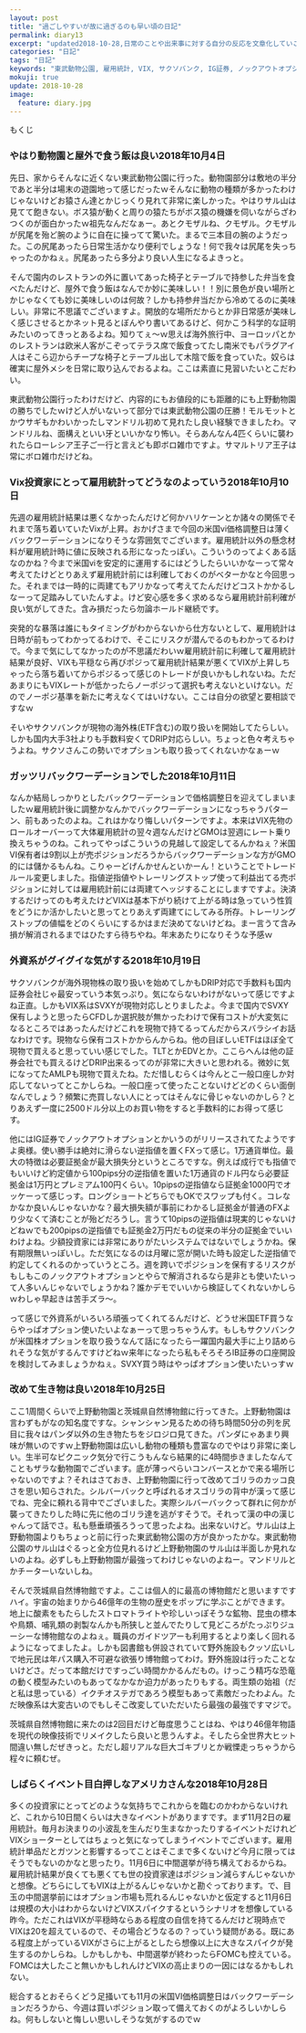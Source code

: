 ```yaml
---
layout: post
title: "過ごしやすいが故に過ぎるのも早い頃の日記"
permalink: diary13
excerpt: "updated2018-10-28,日常のことや出来事に対する自分の反応を文章化していこうのコーナーです。特にテーマも設けずにつらつらと書いていくとっても楽しいコーナーです。見る人にとって楽しいコーナーかどうかは定かではありませんよー"
categories: "日記"
tags: "日記"
keywords: "東武動物公園, 雇用統計, VIX, サクソバンク, IG証券, ノックアウトオプション, 上野動物園, 茨城県自然博物館, 中間選挙"
mokuji: true
update: 2018-10-28
image:
  feature: diary.jpg
---
```


<div id="mokuji"><span>もくじ</span></div>

### やはり動物園と屋外で食う飯は良い2018年10月4日

先日、家からそんなに近くない東武動物公園に行った。動物園部分は敷地の半分であと半分は場末の遊園地って感じだったｗそんなに動物の種類が多かったわけじゃないけどお猿さん達とかじっくり見れて非常に楽しかった。やはりサル山は見てて飽きない。ボス猿が動くと周りの猿たちがボス猿の機嫌を伺いながらざわつくのが面白かったｗ祖先なんだなぁー。あとクモザルね、クモザル。クモザルが尻尾を殆ど腕のように自在に操ってて驚いた。まるで三本目の腕のようだった。この尻尾あったら日常生活かなり便利でしょうな！何で我々は尻尾を失っちゃったのかねぇ。尻尾あったら多分より良い人生になるよきっと。

そんで園内のレストランの外に置いてあった椅子とテーブルで持参した弁当を食べたんだけど、屋外で食う飯はなんでか妙に美味しい！！別に景色が良い場所とかじゃなくても妙に美味しいのは何故？しかも持参弁当だから冷めてるのに美味しい。非常に不思議でございますよ。開放的な場所だからとか非日常感が美味しく感じさせるとかネット見るとぼんやり書いてあるけど、何かこう科学的な証明みたいのってきっとあるよね。知りてぇ〜ｗ思えば海外旅行中、ヨーロッパとかのレストランは欧米人客がこぞってテラス席で飯食ってたし南米でもパラグアイ人はそこら辺からチープな椅子とテーブル出して木陰で飯を食っていた。奴らは確実に屋外メシを日常に取り込んでおるよね。ここは素直に見習いたいとこだわい。

東武動物公園行ったわけだけど、内容的にもお値段的にも距離的にも上野動物園の勝ちでしたｗけど人がいないって部分では東武動物公園の圧勝！モルモットとかウサギもかわいかったしマンドリル初めて見れたし良い経験できましたわ。マンドリルね、面構えといい牙といいかなり怖い。そらあんなん4匹くらいに襲われたらローレシア王子ご一行と言えども即ボロ雑巾ですよ。サマルトリア王子は常にボロ雑巾だけどね。

### Vix投資家にとって雇用統計ってどうなのよっていう2018年10月10日

先週の雇用統計結果は悪くなかったんだけど何かハリケーンとか諸々の関係でそれまで落ち着いていたVixが上昇。おかげさまで今回の米国vi価格調整日は薄くバックワーデーションになりそうな雰囲気でございます。雇用統計以外の懸念材料が雇用統計時に値に反映される形になったっぽい。こういうのってよくある話なのかね？今まで米国viを安定的に運用するにはどうしたらいいかなーって常々考えてたけどとりあえず雇用統計前には利確しておくのがベターかなと今回思った。それまでは一時的に両建てもアリかなって考えてたんだけどコストかかるしなーって足踏みしていたんすよ。けど安心感を多く求めるなら雇用統計前利確が良い気がしてきた。含み損だったら勿論ホールド継続です。

突発的な暴落は誰にもタイミングがわからないから仕方ないとして、雇用統計は日時が前もってわかってるわけで、そこにリスクが潜んでるのもわかってるわけで。今まで気にしてなかったのが不思議だわいｗ雇用統計前に利確して雇用統計結果が良好、VIXも平穏なら再びポジって雇用統計結果が悪くてVIXが上昇しちゃったら落ち着いてからポジるって感じのトレードが良いかもしれないね。ただあまりにもVIXレートが低かったらノーポジって選択も考えないといけない。だのでノーポジ基準を新たに考えなくてはいけない。ここは自分の欲望と要相談ですなｗ

そいやサクソバンクが現物の海外株(ETF含む)の取り扱いを開始してたらしい。しかも国内大手3社よりも手数料安くてDRIP対応らしい。ちょっと色々考えちゃうよね。サクソさんこの勢いでオプションも取り扱ってくれないかなぁーｗ

### ガッツリバックワーデーションでした2018年10月11日

なんか結局しっかりとしたバックワーデーションで価格調整日を迎えてしまいましたｗ雇用統計後に調整かなんかでバックワーデーションになっちゃうパターン、前もあったのよね。これはかなり悔しいパターンですよ。本来はVIX先物のロールオーバーって大体雇用統計の翌々週なんだけどGMOは翌週にレート乗り換えちゃうのね。これってやっぱこういうの見越して設定してるんかねぇ？米国VI保有者は9割以上が売ポジションだろうからバックワーデーションな方がGMO的には儲かるもんね。こりゃーどげんかせんといかーん！ということでトレードルール変更しました。指値逆指値やトレーリングストップ使って利益出てる売ポジションに対しては雇用統計前には両建てヘッジすることにしますですよ。決済するだけってのも考えたけどVIXは基本下がり続けて上がる時は急っていう性質をどうにか活かしたいと思ってとりあえず両建てにしてみる所存。トレーリングストップの値幅をどのくらいにするかはまだ決めてないけどね。まー言うて含み損が解消されるまではひたすら待ちやね。年末あたりになりそうな予感ｗ

### 外資系がグイグイな気がする2018年10月19日

サクソバンクが海外現物株の取り扱いを始めてしかもDRIP対応で手数料も国内証券会社じゃ最安っていう本気っぷり。気にならないわけがないって感じですよね正直。しかもVIX系はSVXYが現物対応しとりましたよ。今まで国内でSVXY保有しようと思ったらCFDしか選択肢が無かったわけで保有コストが大変気になるところではあったんだけどこれを現物で持てるってんだからスバラシイお話なわけです。現物なら保有コストかからんからね。他の目ぼしいETFはほぼ全て現物で買えると思っていい感じでした。TLTとかEDVとか。ここらへんは他の証券会社でも買えるけどDRIP出来るってのが非常に大きいと思われる。微妙に気になってたAMLPも現物で買えたね。ただ惜しむらくは今んとこ一般口座しか対応してないってとこかしらね。一般口座って使ったことないけどどのくらい面倒なんでしょう？頻繁に売買しない人にとってはそんなに骨じゃないのかしら？とりあえず一度に2500ドル分以上のお買い物をすると手数料的にお得って感じす。

他にはIG証券でノックアウトオプションとかいうのがリリースされてたようですよ奥様。使い勝手は絶対に滑らない逆指値を置くFXって感じ。1万通貨単位。最大の特徴は必要証拠金が最大損失分というところですな。例えば成行でも指値でもいいけど約定値から100pips分の逆指値を置いた1万通貨のドル円なら必要証拠金は1万円とプレミアム100円くらい。10pipsの逆指値なら証拠金1000円でオッケーって感じっす。ロングショートどちらでもOKでスワップも付く。コレなかなか良いんじゃないかな？最大損失額が事前にわかるし証拠金が普通のFXより少なくて済むことが殆どだろうし。言うて10pipsの逆指値は現実的じゃないけどねｗでも200pipsの逆指値でも証拠金2万円だもの従来の半分の証拠金でいいわけよね。少額投資家には非常にありがたいシステムではないでしょうかね。保有期限無いっぽいし。ただ気になるのは月曜に窓が開いた時も設定した逆指値で約定してくれるのかっていうところ。週を跨いでポジションを保有するリスクがもしもこのノックアウトオプションとやらで解消されるなら是非とも使いたいって人多いんじゃないでしょうかね？誰かデモでいいから検証してくれないかしらｗわしゃ早起きは苦手ズラ〜。

って感じで外資系がいろいろ頑張ってくれてるんだけど、どうせ米国ETF買うならやっぱオプション使いたいよなぁーって思っちゃうんす。もしもサクソバンクが米国株オプションを取り扱うなんて話になったら一躍国内最大手に上り詰められそうな気がするんですけどねｗ来年になったら私もそろそろIB証券の口座開設を検討してみましょうかねぇ。SVXY買う時はやっぱオプション使いたいっすｗ

### 改めて生き物は良い2018年10月25日

ここ1周間くらいで上野動物園と茨城県自然博物館に行ってきた。上野動物園は言わずもがなの知名度ですな。シャンシャン見るための待ち時間50分の列を尻目に我々はパンダ以外の生き物たちをジロジロ見てきた。パンダにゃあまり興味が無いのですｗ上野動物園は広いし動物の種類も豊富なのでやはり非常に楽しい。生半可なピクニック気分で行こうもんなら結果的に4時間歩きましたなんてこともザラな動物園でございます。底が薄っぺらいコンバースとかで来る場所じゃないのですよ？それはさておき、上野動物園に行って改めてゴリラのカッコ良さを思い知らされた。シルバーバックと呼ばれるオスゴリラの背中が漢って感じでね、完全に頼れる背中でございました。実際シルバーバックって群れに何かが襲ってきたりした時に先に他のゴリラ達を逃がすそうで。それって漢の中の漢じゃんって話でさ。私も懸垂頑張ろうって思ったよね。出来ないけど。サル山は上野動物園よりもちょっと前に行った東武動物公園の方が良かったかな。東武動物公園のサル山はぐるっと全方位見れるけど上野動物園のサル山は半面しか見れないのよね。必ずしも上野動物園が最強ってわけじゃないのよねー。マンドリルとかチーターいないしね。

そんで茨城県自然博物館ですよ。ここは個人的に最高の博物館だと思いますですハイ。宇宙の始まりから46億年の生物の歴史をポップに学ぶことができます。地上に酸素をもたらしたストロマトライトや珍しいっぽそうな鉱物、昆虫の標本や鳥類、哺乳類の剥製なんかも所狭しと並んでたりして見どころがたっぷりジューシーな博物館なのよねぇ。職員のガイドツアーも利用するとより楽しく回れるようになってましたよ。しかも図書館も併設されていて野外施設もクッソ広いしで地元民は年パス購入不可避な欲張り博物館ってわけ。野外施設は行ったことないけどさ。だって本館だけですっごい時間かかるんだもの。けっこう精巧な恐竜の動く模型みたいのもあってなかなか迫力があったりもする。両生類の始祖（だと私は思っている）イクチオステガであろう模型もあって素敵だったわよん。ただ映像系は大変古いのでもしそこ改変していただいたら最強の最強ですマジで。

茨城県自然博物館に来たのは2回目だけど毎度思うことはね、やはり46億年物語を現代の映像技術でリメイクしたら良いと思うんすよ。そしたら全世界大ヒット間違い無しだぜきっと。ただし超リアルな巨大ゴキブリとか戦慄走っちゃうから程々に頼むぜ。

### しばらくイベント目白押しなアメリカさんな2018年10月28日

多くの投資家にとってどのような気持ちでこれからを臨むのかわからないけれど、これから10日間くらいは大きなイベントがありますです。まず11月2日の雇用統計。毎月お決まりの小波乱を生んだり生まなかったりするイベントだけれどVIXショーターとしてはちょっと気になってしまうイベントでございます。雇用統計単品だとガツンと影響するってことはそこまで多くないけど今月に限ってはそうでもないのかなと思ったり。11月6日に中間選挙が待ち構えておるからね。雇用統計結果が良くても悪くても世の投資家達はポジション減らすんじゃないかと想像。どちらにしてもVIXは上がるんじゃないかと勘ぐっております。で、目玉の中間選挙前にはオプション市場も荒れるんじゃないかと仮定すると11月6日は規模の大小はわからないけどVIXスパイクするというシナリオを想像している昨今。ただこれはVIXが平穏時ならある程度の自信を持てるんだけど現時点でVIXは20を超えているので、その場合どうなるの？っていう疑問がある。既にある程度上がっているVIXがさらに上がるとしたら想像以上に大きなスパイクが発生するのかしらね。しかもしかも、中間選挙が終わったらFOMCも控えている。FOMCは大したこと無いかもしれんけどVIXの高止まりの一因にはなるかもしれない。

総合するとおそらくどう足掻いても11月の米国VI価格調整日はバックワーデーションだろうから、今週は買いポジション取って備えておくのがよろしいかしらね。何もしないと悔しい思いしそうな気がするのでｗ